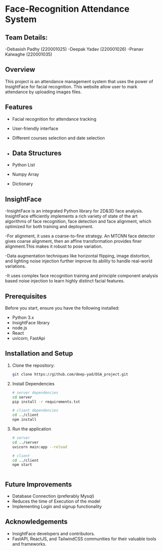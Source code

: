 # Face-Recognition  Attendance System

## Team Details:
-Debasish Padhy (220001025)
-Deepak Yadav (220001026)
-Pranav Kalwaghe (220001035)
  
## Overview

This project is an attendance management system that uses the power of InsightFace for facial recognition. This website allow user to mark attendance by uploading images files.

## Features

- Facial recognition for attendance tracking
- User-friendly interface
- Different courses selection and date selection

- ## Data Structures

- Python List
- Numpy Array
- Dictionary

## InsightFace

-InsightFace is an integrated Python library for 2D&3D face analysis. InsightFace efficiently implements a rich variety of state of the art algorithms of face recognition,
face detection and face alignment, which optimized for both training and deployment.

-For alignment, it uses a coarse-to-fine strategy. An MTCNN face detector gives coarse alignment, then an affine transformation provides finer alignment.This makes it robust to pose variation.

-Data augmentation techniques like horizontal flipping, image distortion, and lighting noise injection further improve its ability to handle real-world variations.

-It uses complex face recognition training and principle component analysis based noise injection to learn highly distinct facial features.


## Prerequisites

Before you start, ensure you have the following installed:

- Python 3.x
- InsightFace library
- node.js
- React
- uvicorn, FastApi

## Installation and Setup


1. Clone the repository:

   ```bash
   git clone https://github.com/deep-yad/DSA_project.git

2. Install Dependencies

   ```bash
   # server dependencies
   cd server
   pip install -r requirements.txt

   # client dependencies
   cd ../client
   npm install

3. Run the application

   ```bash
   # server
   cd ../server
   uvicorn main:app --reload

   # client
   cd ../client
   npm start



## Future Improvements

* Database Connection (preferably Mysql)
* Reduces the time of Execution  of the model
* Implementing Login and signup functionality

## Acknowledgements
* InsightFace developers and contributors.
* FastAPI, ReactJS, and TailwindCSS communities for their valuable tools and frameworks.
